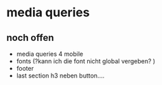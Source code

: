 # media queries

## noch offen
- media queries 4 mobile
- fonts (?kann ich die font nicht global vergeben? )
- footer
- last section h3 neben button....